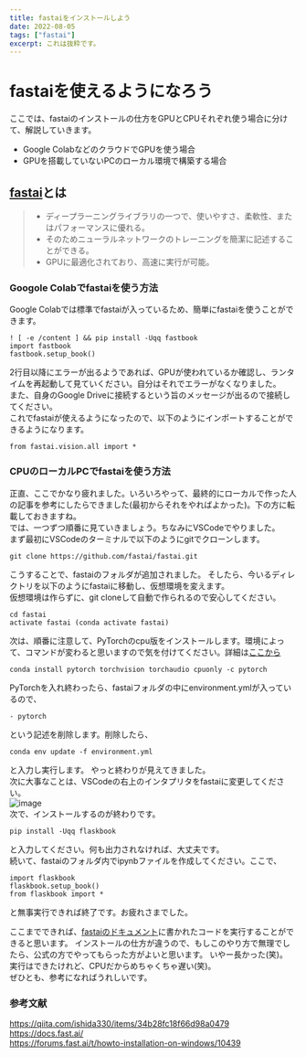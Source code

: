 ```yaml
---
title: fastaiをインストールしよう
date: 2022-08-05
tags: ["fastai"]
excerpt: これは抜粋です。
---
```



# fastaiを使えるようになろう

ここでは、fastaiのインストールの仕方をGPUとCPUそれぞれ使う場合に分けて、解説していきます。
- Google ColabなどのクラウドでGPUを使う場合
- GPUを搭載していないPCのローカル環境で構築する場合

## [fastai](https://docs.fast.ai/)とは
> - ディープラーニングライブラリの一つで、使いやすさ、柔軟性、またはパフォーマンスに優れる。
> - そのためニューラルネットワークのトレーニングを簡潔に記述することができる。
> - GPUに最適化されており、高速に実行が可能。

### Googole Colabでfastaiを使う方法
Google Colabでは標準でfastaiが入っているため、簡単にfastaiを使うことができます。
```
! [ -e /content ] && pip install -Uqq fastbook
import fastbook
fastbook.setup_book()
```
2行目以降にエラーが出るようであれば、GPUが使われているか確認し、ランタイムを再起動して見ていください。自分はそれでエラーがなくなりました。  
また、自身のGoogle Driveに接続するという旨のメッセージが出るので接続してください。  
これでfastaiが使えるようになったので、以下のようにインポートすることができるようになります。
```
from fastai.vision.all import *
```
### CPUのローカルPCでfastaiを使う方法
正直、ここでかなり疲れました。いろいろやって、最終的にローカルで作った人の記事を参考にしたらできました(最初からそれをやればよかった)。下の方に転載しておきますね。  
では、一つずつ順番に見ていきましょう。ちなみにVSCodeでやりました。  
まず最初にVSCodeのターミナルで以下のようにgitでクローンします。
```
git clone https://github.com/fastai/fastai.git
```
こうすることで、fastaiのフォルダが追加されました。
そしたら、今いるディレクトリを以下のようにfastaiに移動し、仮想環境を変えます。  
仮想環境は作らずに、git cloneして自動で作られるので安心してください。
```
cd fastai
activate fastai (conda activate fastai)
```
次は、順番に注意して、PyTorchのcpu版をインストールします。環境によって、コマンドが変わると思いますので気を付けてください。詳細は[ここから](https://pytorch.org/)
```
conda install pytorch torchvision torchaudio cpuonly -c pytorch
```
PyTorchを入れ終わったら、fastaiフォルダの中にenvironment.ymlが入っているので、
```
- pytorch
```
という記述を削除します。削除したら、
```
conda env update -f environment.yml
```
と入力し実行します。 
やっと終わりが見えてきました。  
次に大事なことは、VSCodeの右上のインタプリタをfastaiに変更してください。  
![image](https://user-images.githubusercontent.com/106716245/183022327-d7fae55a-835f-4c09-a302-8515e6400c7d.png)  
次で、インストールするのが終わりです。
```
pip install -Uqq flaskbook
```
と入力してください。何も出力されなければ、大丈夫です。  
続いて、fastaiのフォルダ内でipynbファイルを作成してください。ここで、
```
import flaskbook
flaskbook.setup_book()
from flaskbook import *
```
と無事実行できれば終了です。お疲れさまでした。

ここまでできれば、[fastaiのドキュメント](https://docs.fast.ai/)に書かれたコードを実行することができると思います。  インストールの仕方が違うので、もしこのやり方で無理でしたら、公式の方でやってもらった方がよいと思います。
いやー長かった(笑)。  
実行はできたけれど、CPUだからめちゃくちゃ遅い(笑)。  
ぜひとも、参考になればうれしいです。

### 参考文献
https://qiita.com/ishida330/items/34b28fc18f66d98a0479  
https://docs.fast.ai/  
https://forums.fast.ai/t/howto-installation-on-windows/10439
